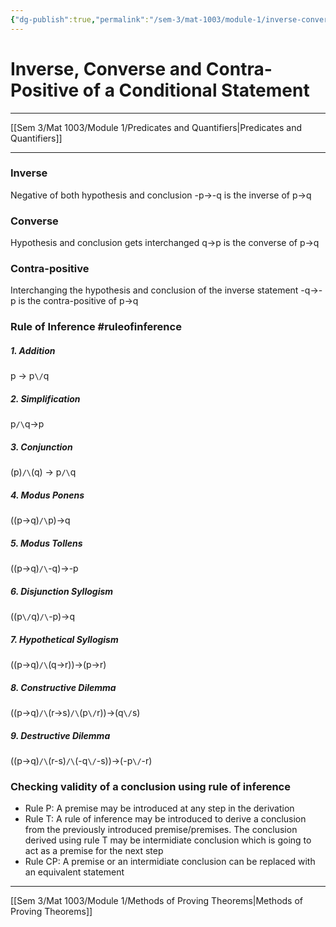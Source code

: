 ```yaml
---
{"dg-publish":true,"permalink":"/sem-3/mat-1003/module-1/inverse-converse-and-contra-positive-of-a-conditional-statement/","tags":"gardenEntry"}
---
```


# Inverse, Converse and Contra-Positive of a Conditional Statement
---

[[Sem 3/Mat 1003/Module 1/Predicates and Quantifiers|Predicates and Quantifiers]]

---
### Inverse
Negative of both hypothesis and conclusion
-p->-q is the inverse of p->q 

### Converse
Hypothesis and conclusion gets interchanged
q->p is the converse of p->q

### Contra-positive
Interchanging the hypothesis and conclusion of the inverse statement
-q->-p is the contra-positive of p->q

### Rule of Inference #ruleofinference
##### 1. Addition
p -> p`\/`q

##### 2. Simplification
p`/\`q->p

##### 3. Conjunction
(p)`/\`(q) -> p`/\`q

##### 4. Modus Ponens
((p->q)`/\`p)->q

##### 5. Modus Tollens
((p->q)`/\`-q)->-p

##### 6. Disjunction Syllogism
((p`\/`q)`/\`-p)->q

##### 7. Hypothetical Syllogism
((p->q)`/\`(q->r))->(p->r)

##### 8. Constructive Dilemma
((p->q)`/\`(r->s)`/\`(p`\/`r))->(q`\/`s)

##### 9. Destructive Dilemma
((p->q)`/\`(r-s)`/\`(-q`\/`-s))->(-p`\/`-r)

### Checking validity of a conclusion using rule of inference
- Rule P: A premise may be introduced at any step in the derivation
- Rule T: A rule of inference may be introduced to derive a conclusion from the previously introduced premise/premises. The conclusion derived using rule T may be intermidiate conclusion which is going to act as a premise for the next step
- Rule CP: A premise or an intermidiate conclusion can be replaced with an equivalent statement

---
[[Sem 3/Mat 1003/Module 1/Methods of Proving Theorems|Methods of Proving Theorems]]
